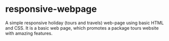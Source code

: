 # responsive-webpage
A simple responsive holiday (tours and travels) web-page using basic HTML and CSS.
It is a basic web page, which promotes a package tours website with amazing features.

